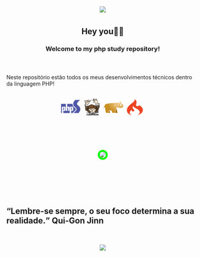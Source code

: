<main>
  <div style="display: inline_block">
    <header>
        <h1 align="center"> 
          <img src="https://github.com/sudoAptIPedro/phpKillJava/blob/main/phpKillJava.gif">
        </h1>
        <h2> Hey you🐱‍💻</h2>
        <h3> Welcome to my php study repository! </h3>
      </header>
       <aside>
        <p> Neste repositório estão todos os meus desenvolvimentos técnicos dentro da linguagem PHP! </p>  
      </aside>
      <br>
      <header>
        <img align="center" alt="sudoPedro-PHP" height="44" width="52" src="https://raw.githubusercontent.com/devicons/devicon/master/icons/phpstorm/phpstorm-plain.svg">
        <img align="center" alt="sudoPedro-COMPOSER" height="44" width="52" src="https://raw.githubusercontent.com/devicons/devicon/master/icons/composer/composer-original.svg">
        <img align="center" alt="sudoPedro-COMPOSER2" height="44" width="52" src="https://raw.githubusercontent.com/devicons/devicon/master/icons/ceylon/ceylon-original.svg">
        <img align="center" alt="sudoPedro-Codegnilter" height="44" width="52" src="https://raw.githubusercontent.com/devicons/devicon/master/icons/codeigniter/codeigniter-plain.svg">
      </header>
      <br>
      <br>
    <header>
      <img style="border: 5px solid rgb(9, 255, 0); border-radius:50px;" height="180em" src="https://github-readme-stats.vercel.app/api?username=sudoAptIPedro&show_icons=true&theme=blue-green&include_all_commits=true&count_private=true"/>
    </header>
  </div>
  <br>
  <br>
  <footer>
      <h2>
          <q>Lembre-se sempre, o seu foco determina a sua realidade.</q>
          Qui-Gon Jinn
      </h2>
      <h1 align="center"> 
          <img src="https://i.pinimg.com/originals/a9/d3/4b/a9d34bbe05ee1467383fe90eed3669b5.gif">
      </h1>
  </footer>
</main>
